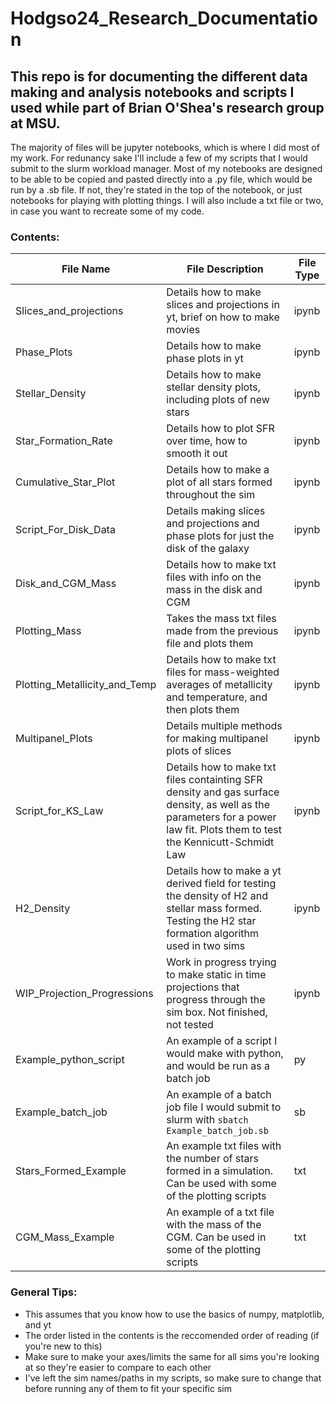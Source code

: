 # Hodgso24_Research_Documentation

## This repo is for documenting the different data making and analysis notebooks and scripts I used while part of Brian O'Shea's research group at MSU.

The majority of files will be jupyter notebooks, which is where I did most of my work. For redunancy sake I'll include a few of my scripts that I would submit to the slurm workload manager. Most of my notebooks are designed to be able to be copied and pasted directly into a .py file, which would be run by a .sb file. If not, they're stated in the top of the notebook, or just notebooks for playing with plotting things. I will also include a txt file or two, in case you want to recreate some of my code.


### Contents:

|**File Name**|**File Description**|**File Type**|
|---------|--------|-------|
| Slices_and_projections | Details how to make slices and projections in yt, brief on how to make movies | ipynb |
| Phase_Plots | Details how to make phase plots in yt | ipynb |
| Stellar_Density | Details how to make stellar density plots, including plots of new stars | ipynb |
| Star_Formation_Rate | Details how to plot SFR over time, how to smooth it out | ipynb |
| Cumulative_Star_Plot | Details how to make a plot of all stars formed throughout the sim| ipynb |
| Script_For_Disk_Data | Details making slices and projections and phase plots for just the disk of the galaxy | ipynb |
| Disk_and_CGM_Mass | Details how to make txt files with info on the mass in the disk and CGM | ipynb |
| Plotting_Mass | Takes the mass txt files made from the previous file and plots them | ipynb |
| Plotting_Metallicity_and_Temp | Details how to make txt files for mass-weighted averages of metallicity and temperature, and then plots them | ipynb |
| Multipanel_Plots | Details multiple methods for making multipanel plots of slices | ipynb |
| Script_for_KS_Law | Details how to make txt files containting SFR density and gas surface density, as well as the parameters for a power law fit. Plots them to test the Kennicutt-Schmidt Law | ipynb |
| H2_Density | Details how to make a yt derived field for testing the density of H2 and stellar mass formed. Testing the H2 star formation algorithm used in two sims | ipynb |
| WIP_Projection_Progressions | Work in progress trying to make static in time projections that progress through the sim box. Not finished, not tested | ipynb |
| Example_python_script | An example of a script I would make with python, and would be run as a batch job | py |
| Example_batch_job | An example of a batch job file I would submit to slurm with ``sbatch Example_batch_job.sb`` | sb |
| Stars_Formed_Example | An example txt files with the number of stars formed in a simulation. Can be used with some of the plotting scripts | txt |
| CGM_Mass_Example | An example of a txt file with the mass of the CGM. Can be used in some of the plotting scripts | txt |


### General Tips:
- This assumes that you know how to use the basics of numpy, matplotlib, and yt
- The order listed in the contents is the reccomended order of reading (if you're new to this)
- Make sure to make your axes/limits the same for all sims you're looking at so they're easier to compare to each other
- I've left the sim names/paths in my scripts, so make sure to change that before running any of them to fit your specific sim
